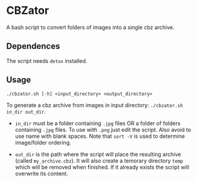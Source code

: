 # CBZator
A bash script to convert folders of images into a single cbz archive.

## Dependences

The script needs `detox` installed.

## Usage

`./cbzator.sh [-h] <input_directory> <output_directory>`

To generate a cbz archive from images in input directory: `./cbzator.sh in_dir out_dir`.

- `in_dir` must be a folder containing `.jpg` files OR a folder of folders containing `.jpg` files. To use with `.png` just edit the script. Also avoid to use name with blank spaces.
Note that `sort -V` is used to determine image/folder ordering.

- `out_dir` is the path where the script will place the resulting archive (called `my_archive.cbz`). It will also create a temorary directory `temp` which will be removed when finished. If it already exists the script will overwrite its content.